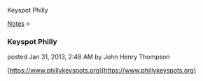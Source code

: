 Keyspot Philly 

[Notes](../notes.html)‎ > ‎

### Keyspot Philly

posted Jan 31, 2013, 2:48 AM by John Henry Thompson

[https://www.phillykeyspots.org](https://www.phillykeyspots.org)  

